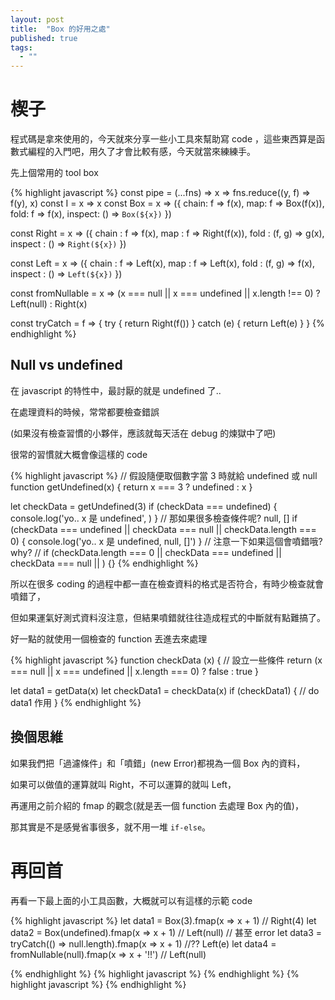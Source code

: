 ```yaml
---
layout: post
title:  "Box 的好用之處"
published: true
tags: 
  - ""
---
```


# 楔子

程式碼是拿來使用的，今天就來分享一些小工具來幫助寫 code ，這些東西算是函數式編程的入門吧，用久了才會比較有感，今天就當來練練手。

先上個常用的 tool box

{% highlight javascript %}
const pipe = (...fns) => x => fns.reduce((y, f) => f(y), x)
const I = x => x
const Box = x =>
({
  chain: f => f(x),
  map: f => Box(f(x)),
  fold: f => f(x),
  inspect: () => `Box(${x})`
})

const Right = x =>
({
  chain : f => f(x),
  map : f => Right(f(x)),
  fold : (f, g) => g(x),
  inspect : () => `Right(${x})`
})

const Left = x =>
({
  chain : f => Left(x),
  map : f => Left(x),
  fold : (f, g) => f(x),
  inspect : () => `Left(${x})`
})

const fromNullable = x =>
  (x === null || x === undefined || x.length !== 0) ? Left(null) : Right(x)

const tryCatch = f => {
 try {
   return Right(f())
 } catch (e) {
   return Left(e)
 }
}
{% endhighlight %}

## Null vs undefined
在 javascript 的特性中，最討厭的就是 undefined 了..

在處理資料的時候，常常都要檢查錯誤

(如果沒有檢查習慣的小夥伴，應該就每天活在 debug 的煉獄中了吧)

很常的習慣就大概會像這樣的 code

{% highlight javascript %}
// 假設隨便取個數字當 3 時就給 undefined 或 null
function getUndefined(x) {
  return x === 3 ? undefined : x
}

let checkData = getUndefined(3)
if (checkData === undefined) {
  console.log('yo.. x 是 undefined', )
}
// 那如果很多檢查條件呢? null, []
if (checkData === undefined || checkData === null || checkData.length === 0) {
  console.log('yo.. x 是 undefined, null, []')
}
// 注意一下如果這個會噴錯哦? why?
// if (checkData.length === 0 || checkData === undefined || checkData === null || ) {}
{% endhighlight %}

所以在很多 coding 的過程中都一直在檢查資料的格式是否符合，有時少檢查就會噴錯了，

但如果運氣好測式資料沒注意，但結果噴錯就往往造成程式的中斷就有點難搞了。

好一點的就使用一個檢查的 function 丟進去來處理

{% highlight javascript %}
function checkData (x) {
  // 設立一些條件
  return (x === null || x === undefined || x.length === 0) ? false : true
}

let data1 = getData(x)
let checkData1 = checkData(x)
if (checkData1) {
  // do data1 作用
}
{% endhighlight %}

## 換個思維
如果我們把「過濾條件」和「噴錯」(new Error)都視為一個 Box 內的資料，

如果可以做值的運算就叫 Right，不可以運算的就叫 Left，

再運用之前介紹的 fmap 的觀念(就是丟一個 function 去處理 Box 內的值)，

那其實是不是感覺省事很多，就不用一堆 `if-else`。

# 再回首
再看一下最上面的小工具函數，大概就可以有這樣的示範 code

{% highlight javascript %}
let data1 = Box(3).fmap(x => x + 1) // Right(4)
let data2 = Box(undefined).fmap(x => x + 1) // Left(null)
// 甚至 error
let data3 = tryCatch(() => null.length).fmap(x => x + 1) //?? Left(e)
let data4 = fromNullable(null).fmap(x => x + '!!') // Left(null)

{% endhighlight %}
{% highlight javascript %}
{% endhighlight %}
{% highlight javascript %}
{% endhighlight %}